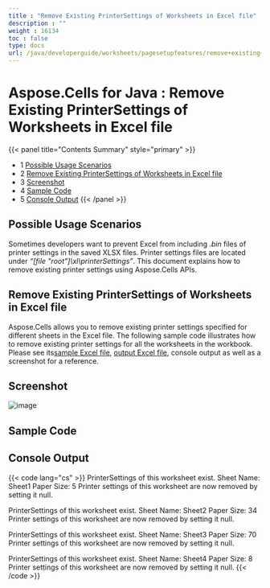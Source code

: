 ```yaml
---
title : "Remove Existing PrinterSettings of Worksheets in Excel file" 
description : "" 
weight : 16134 
toc : false
type: docs
url: /java/developerguide/worksheets/pagesetupfeatures/remove+existing+printersettings+of+worksheets+in+excel+file/
---
```


# Aspose.Cells for Java : Remove Existing PrinterSettings of Worksheets in Excel file


{{< panel title="Contents Summary" style="primary" >}}
*   1 [Possible Usage Scenarios](#possible-usage-scenarios)
*   2 [Remove Existing PrinterSettings of Worksheets in Excel file](#remove-existing-printersettings-of-worksheets-in-excel-file)
*   3 [Screenshot](#screenshot)
*   4 [Sample Code](#sample-code)
*   5 [Console Output](#console-output)
{{< /panel >}}
 

## Possible Usage Scenarios

Sometimes developers want to prevent Excel from including *.bin* files of printer settings in the saved XLSX files. Printer settings files are located under *“\[file "root"\]\\xl\\printerSettings”*. This document explains how to remove existing printer settings using Aspose.Cells APIs.

## Remove Existing PrinterSettings of Worksheets in Excel file

Aspose.Cells allows you to remove existing printer settings specified for different sheets in the Excel file. The following sample code illustrates how to remove existing printer settings for all the worksheets in the workbook. Please see its[sample Excel file](https://docs2.aspose.com/cells/java/attachments/44860273/45056023.xlsx), [output Excel file](https://docs2.aspose.com/cells/java/attachments/44860273/45056024.xlsx), console output as well as a screenshot for a reference.

## Screenshot

![image](https://docs2.aspose.com/cells/java/attachments/44860273/45056022.png)

## Sample Code

## Console Output

{{< code lang="cs" >}}
PrinterSettings of this worksheet exist.
Sheet Name: Sheet1
Paper Size: 5
Printer settings of this worksheet are now removed by setting it null.

PrinterSettings of this worksheet exist.
Sheet Name: Sheet2
Paper Size: 34
Printer settings of this worksheet are now removed by setting it null.

PrinterSettings of this worksheet exist.
Sheet Name: Sheet3
Paper Size: 70
Printer settings of this worksheet are now removed by setting it null.

PrinterSettings of this worksheet exist.
Sheet Name: Sheet4
Paper Size: 8
Printer settings of this worksheet are now removed by setting it null.
{{< /code >}}

